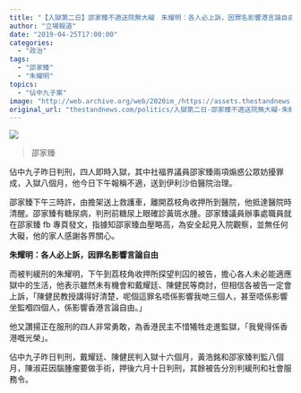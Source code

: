 ```yaml
---
title: "【入獄第二日】邵家臻不適送院無大礙　朱耀明：各人必上訴，因罪名影響港言論自由"
author: "立場報道"
date: "2019-04-25T17:00:00"
categories:
  - "政治"
tags:
  - "邵家臻"
  - "朱耀明"
topics:
  - "佔中九子案"
image: "http://web.archive.org/web/2020im_/https://assets.thestandnews.com/media/photos/58461273_10161504456075265_1876483976265203712_o_V9vbS.png"
original_url: "thestandnews.com/politics/入獄第二日-邵家臻不適送院無大礙-朱耀明-各人必上訴-因罪名影響港言論自由"
---
```

![](http://web.archive.org/web/2020im_/https://assets.thestandnews.com/media/photos/58461273_10161504456075265_1876483976265203712_o_V9vbS.png)
> 邵家臻

佔中九子昨日判刑，四人即時入獄，其中社福界議員邵家臻兩項煽惑公眾妨擾罪成，入獄八個月，他今日下午報稱不適，送到伊利沙伯醫院治理。

邵家臻下午三時許，由擔架送上救護車，離開荔枝角收押所到醫院，他抵達醫院時清醒。邵家臻有糖尿病，判刑前糖尿上眼確診黃斑水腫。邵家臻議員辦事處職員就在邵家臻 fb 專頁發文，指據知邵家臻血壓略高，為安全起見入院觀察，並無任何大礙，他的家人感謝各界關心。

**朱耀明：各人必上訴，因罪名影響言論自由**

而被判緩刑的朱耀明，下午到荔枝角收押所探望判囚的被告，擔心各人未必能適應獄中的生活，他表示雖然未有機會和戴耀廷、陳健民等商討，但相信各被告一定會上訴，「陳健民教授講得好清楚，呢個這罪名唔係影響我哋三個人，甚至唔係影響坐監嗰四個人，係影響香港言論自由。」

他又讚揚正在服刑的四人非常勇敢，為香港民主不惜犧牲走進監獄，「我覺得係香港嘅光榮」。

佔中九子昨日判刑，戴耀廷、陳健民判入獄十六個月，黃浩銘和邵家臻判監八個月，陳淑莊因腦腫瘤要做手術，押後六月十日判刑，其餘被告分別判緩刑和社會服務令。